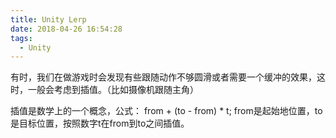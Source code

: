 ```yaml
---
title: Unity Lerp
date: 2018-04-26 16:54:28
tags:
  - Unity
---
```


有时，我们在做游戏时会发现有些跟随动作不够圆滑或者需要一个缓冲的效果，这时，一般会考虑到插值。（比如摄像机跟随主角）

插值是数学上的一个概念，公式： from + (to - from) * t;
from是起始地位置，to是目标位置，按照数字t在from到to之间插值。
